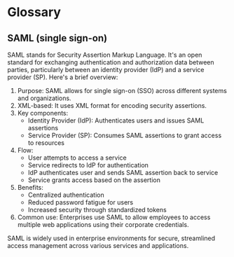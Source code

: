 # Glossary

## SAML (single sign-on)

SAML stands for Security Assertion Markup Language. It's an open standard for exchanging authentication and authorization data between parties, particularly between an identity provider (IdP) and a service provider (SP). Here's a brief overview:

1. Purpose: SAML allows for single sign-on (SSO) across different systems and organizations.
2. XML-based: It uses XML format for encoding security assertions.
3. Key components:
   * Identity Provider (IdP): Authenticates users and issues SAML assertions
   * Service Provider (SP): Consumes SAML assertions to grant access to resources
4. Flow:
   * User attempts to access a service
   * Service redirects to IdP for authentication
   * IdP authenticates user and sends SAML assertion back to service
   * Service grants access based on the assertion
5. Benefits:
   * Centralized authentication
   * Reduced password fatigue for users
   * Increased security through standardized tokens
6. Common use: Enterprises use SAML to allow employees to access multiple web applications using their corporate credentials.

SAML is widely used in enterprise environments for secure, streamlined access management across various services and applications.
